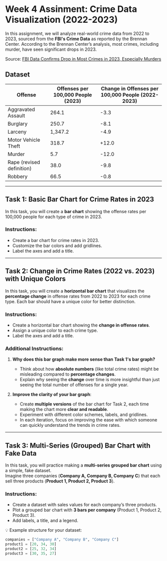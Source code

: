 # Week 4 Assinment: Crime Data Visualization (2022-2023)

In this assignment, we will analyze real-world crime data from 2022 to 2023, sourced from the **FBI's Crime Data** as reported by the Brennan Center. According to the Brennan Center’s analysis, most crimes, including murder, have seen significant drops in 2023.

Source: [FBI Data Confirms Drop in Most Crimes in 2023, Especially Murders](https://www.brennancenter.org/our-work/analysis-opinion/fbi-data-confirms-drop-most-crimes-2023-especially-murders)

## Dataset

| **Offense**                  | **Offenses per 100,000 People (2023)** | **Change in Offenses per 100,000 People (2022-2023)** |
|------------------------------|----------------------------------------|-------------------------------------------------------|
| Aggravated Assault            | 264.1                                  | -3.3                                                  |
| Burglary                      | 250.7                                  | -8.1                                                  |
| Larceny                       | 1,347.2                                | -4.9                                                  |
| Motor Vehicle Theft           | 318.7                                  | +12.0                                                 |
| Murder                        | 5.7                                    | -12.0                                                 |
| Rape (revised definition)     | 38.0                                   | -9.8                                                  |
| Robbery                       | 66.5                                   | -0.8                                                  |

---

## Task 1: Basic Bar Chart for Crime Rates in 2023

In this task, you will create a **bar chart** showing the offense rates per 100,000 people for each type of crime in 2023.

### Instructions:
- Create a bar chart for crime rates in 2023.
- Customize the bar colors and add gridlines.
- Label the axes and add a title.

---

## Task 2: Change in Crime Rates (2022 vs. 2023) with Unique Colors

In this task, you will create a **horizontal bar chart** that visualizes the **percentage change** in offense rates from 2022 to 2023 for each crime type. Each bar should have a unique color for better distinction.

### Instructions:
- Create a horizontal bar chart showing the **change in offense rates**.
- Assign a unique color to each crime type.
- Label the axes and add a title.

### Additional Instructions:
1. **Why does this bar graph make more sense than Task 1's bar graph?**
   - Think about how **absolute numbers** (like total crime rates) might be misleading compared to **percentage changes**.
   - Explain why seeing the **change** over time is more insightful than just seeing the total number of offenses for a single year.
   
2. **Improve the clarity of your bar graph**:
   - Create **multiple versions** of the bar chart for Task 2, each time making the chart more **clear and readable**.
   - Experiment with different color schemes, labels, and gridlines.
   - In each iteration, focus on improving the ease with which someone can quickly understand the trends in crime rates.

---

## Task 3: Multi-Series (Grouped) Bar Chart with Fake Data

In this task, you will practice making a **multi-series grouped bar chart** using a simple, fake dataset.  
Imagine three companies (**Company A, Company B, Company C**) that each sell three products (**Product 1, Product 2, Product 3**).

### Instructions:
- Create a dataset with sales values for each company’s three products.
- Plot a grouped bar chart with **3 bars per company** (Product 1, Product 2, Product 3).
- Add labels, a title, and a legend.

💡 Example structure for your dataset:
```python
companies = ["Company A", "Company B", "Company C"]
product1 = [20, 34, 30]
product2 = [25, 32, 34]
product3 = [30, 35, 27]
